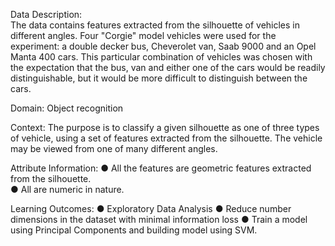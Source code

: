 Data Description:  
The data contains features extracted from the silhouette of vehicles in different angles. Four "Corgie" model vehicles were used for the experiment: a double decker bus, Cheverolet van, Saab 9000 and an Opel Manta 400 cars. This particular combination of vehicles was chosen with the expectation that the bus, van and either one of the cars would be readily distinguishable, but it would be more difficult to distinguish between the cars. 

Domain:  Object recognition 

Context: The purpose is to classify a given silhouette as one of three types of vehicle, using a set of features extracted from the silhouette. The vehicle may be viewed from one of many different angles. 

Attribute Information: 
● All the features are geometric features extracted from the silhouette.  
● All are numeric in nature. 
 
Learning Outcomes:
● Exploratory Data Analysis 
● Reduce number dimensions in the dataset with minimal information loss 
● Train a model using Principal Components and building model using SVM.
